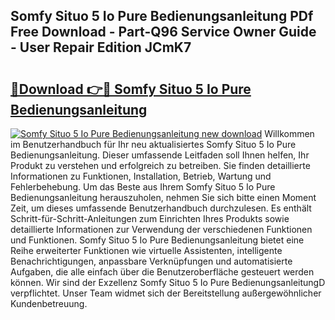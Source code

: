 ## Somfy Situo 5 Io Pure Bedienungsanleitung PDf Free Download - Part-Q96 Service Owner Guide - User Repair Edition JCmK7

# <h2><a href="http://df46iy.blite.top/?on=Somfy+Situo+5+Io+Pure+Bedienungsanleitung">🔗Download 👉🔴 Somfy Situo 5 Io Pure Bedienungsanleitung</a></h2>

[![Somfy Situo 5 Io Pure Bedienungsanleitung new download](https://i.imgur.com/lujVjoI.png)](http://df46iy.blite.top/?on=Somfy+Situo+5+Io+Pure+Bedienungsanleitung)
Willkommen im Benutzerhandbuch für Ihr neu aktualisiertes Somfy Situo 5 Io Pure Bedienungsanleitung. Dieser umfassende Leitfaden soll Ihnen helfen, Ihr Produkt zu verstehen und erfolgreich zu betreiben. Sie finden detaillierte Informationen zu Funktionen, Installation, Betrieb, Wartung und Fehlerbehebung. Um das Beste aus Ihrem Somfy Situo 5 Io Pure Bedienungsanleitung herauszuholen, nehmen Sie sich bitte einen Moment Zeit, um dieses umfassende Benutzerhandbuch durchzulesen. Es enthält Schritt-für-Schritt-Anleitungen zum Einrichten Ihres Produkts sowie detaillierte Informationen zur Verwendung der verschiedenen Funktionen und Funktionen. Somfy Situo 5 Io Pure Bedienungsanleitung bietet eine Reihe erweiterter Funktionen wie virtuelle Assistenten, intelligente Benachrichtigungen, anpassbare Verknüpfungen und automatisierte Aufgaben, die alle einfach über die Benutzeroberfläche gesteuert werden können. Wir sind der Exzellenz Somfy Situo 5 Io Pure BedienungsanleitungD verpflichtet. Unser Team widmet sich der Bereitstellung außergewöhnlicher Kundenbetreuung.
